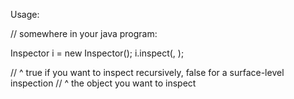 Usage:  

// somewhere in your java program:

Inspector i = new Inspector();
i.inspect(<Object>, <boolean>);  

//                     ^ true if you want to inspect recursively, false for a surface-level inspection
//           ^ the object you want to inspect
